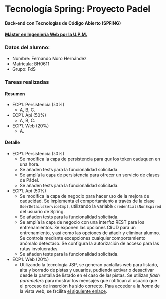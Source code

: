 # Tecnología Spring: Proyecto Padel
#### Back-end con Tecnologías de Código Abierto (SPRING)
#### [Máster en Ingeniería Web por la U.P.M.](http://miw.etsisi.upm.es)

### Datos del alumno:

- Nombre: Fernando Moro Hernández
- Matrícula: BH0611
- Grupo: FdS

### Tareas realizadas

#### Resumen

- ECP1. Persistencia (30%)
    - A, B, C.
- ECP1. Api (50%)
    - A, B, C.
- ECP1. Web (20%)
    - A.

#### Detalle
- ECP1. Persistencia (30%)
    - Se modifica la capa de persistencia para que los token caduquen en una hora.
    - Se añaden tests para la funcionalidad solicitada.
    - Se amplía la capa de persistencia para ofrecer un servicio de clases de Pádel.
    - Se añaden tests para la funcionalidad solicitada.
- ECP1. Api (50%)
    - Se modifica la capa de negocio para hacer uso de la mejora de caducidad. Se implementa el comportamiento a través de la clase `UserDetailsServiceImpl`, utilizando la variable `credentialsNonExpired` del usuario de Spring.
    - Se añaden tests para la funcionalidad solicitada.
    - Se amplía la capa de negocio con una interfaz REST para los entrenamientos. Se exponen las opciones CRUD para un entrenamiento, y así como las opciones de añadir y eliminar alumno. Se controla mediante excepciones cualquier comportamiento anómalo detectado. Se configura la autorización de acceso para las rutas involucradas.
    - Se añaden tests para la funcionalidad solicitada.
- ECP1. Web (20%)
    - Utilizando la tecnología JSP, se generan pantallas web para listado, alta y borrado de pistas y usuarios, pudiendo activar o desactivar desde la pantalla de listado en el caso de las pistas. Se utilizan *flash parameters* para mostrar los mensajes que notifican al usuario que el proceso de inserción ha sido correcto. Para acceder a la *home* de la vista web, se facilita [el siguiente enlace](http://localhost:8080/JEE.Paddle.0.0.1-SNAPSHOT/home).
